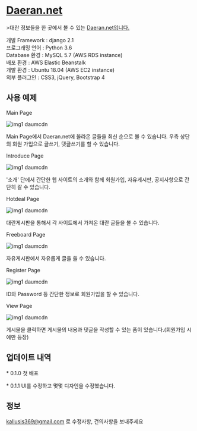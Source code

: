 # [Daeran.net](Daeran.net)

\>대란 정보들을 한 곳에서 볼 수 있는 [Daeran.net입니다.](http://awsdjangoboard.eba-bspdpztp.ap-northeast-2.elasticbeanstalk.com/boardapp/)

개발 Framework : django 2.1  
프로그래밍 언어 : Python 3.6  
Database 환경 : MySQL 5.7 (AWS RDS instance)  
배포 환경 : AWS Elastic Beanstalk  
개발 환경 : Ubuntu 18.04 (AWS EC2 instance)  
외부 플러그인 : CSS3, jQuery, Bootstrap 4

## 사용 예제

Main Page

![img1 daumcdn](https://user-images.githubusercontent.com/45918816/78887578-1770a800-7a9b-11ea-83ee-1d556e6501bb.png)

Main Page에서 Daeran.net에 올라온 글들을 최신 순으로 볼 수 있습니다. 우측 상단의 회원 가입으로 글쓰기, 댓글쓰기를 할 수 있습니다.

Introduce Page

![img1 daumcdn](https://user-images.githubusercontent.com/45918816/78887628-2b1c0e80-7a9b-11ea-8d03-072c692ab2dd.png)


'소개' 단에서 간단한 웹 사이트의 소개와 함께 회원가입, 자유게시판, 공지사항으로 간단히 갈 수 있습니다.

Hotdeal Page

![img1 daumcdn](https://user-images.githubusercontent.com/45918816/78887654-32431c80-7a9b-11ea-9700-ecce8264d3ea.png)

대란게시판을 통해서 각 사이트에서 가져온 대란 글들을 볼 수 있습니다.

Freeboard Page

![img1 daumcdn](https://user-images.githubusercontent.com/45918816/78887667-3838fd80-7a9b-11ea-80ad-f8042bbd4b6e.png)

자유게시판에서 자유롭게 글을 쓸 수 있습니다.

Register Page

![img1 daumcdn](https://user-images.githubusercontent.com/45918816/78887677-3ff8a200-7a9b-11ea-9776-83c99866479d.png)

ID와 Password 등 간단한 정보로 회원가입을 할 수 있습니다.

View Page

![img1 daumcdn](https://user-images.githubusercontent.com/45918816/78887698-4dae2780-7a9b-11ea-87d6-0e500e1dcc9b.png)

게시물을 클릭하면 게시물의 내용과 댓글을 작성할 수 있는 폼이 있습니다.(회원가입 시에만 등장)

## 업데이트 내역

\* 0.1.0 
첫 배포

\* 0.1.1
UI를 수정하고 몇몇 디자인을 수정했습니다.

## 정보

[kallusis369@gmail.com](mailto:kallusis369@gmail.com) 로 수정사항, 건의사항을 보내주세요
